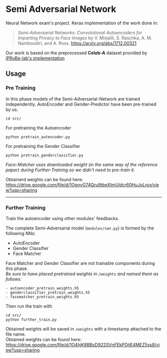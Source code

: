 # Semi Adversarial Network
Neural Network exam's project. 
Keras implementation of the work done in:
>_Semi-Adversarial Networks: Convolutional Autoencoders for Imparting Privacy to Face Images_ by V. Mirjalili, S. Raschka, A. M. Namboodiri, and A. Ross. https://arxiv.org/abs/1712.00321

Our work is based on the preprocessed **Celeb-A** dataset provided by 
[iPRoBe-lab's implementation](https://github.com/iPRoBe-lab/semi-adversarial-networks)

## Usage

### Pre Training
In this phase models of the Semi-Adversarial-Network are trained independently.
AutoEncoder and Gender-Predictor have been pre-trained by us.

```
cd src/
```
For pretraining the Autoencoder
```
python pretrain_autencoder.py
```
For pretraining the Gender Classifier
```
python pretrain_genderclassifier.py
```

_Face-Matcher uses downloaded weight (in the same way of the reference paper) during Further-Training so we didn't need to pre-train it._

Obtainerd weights can be found here:
https://drive.google.com/file/d/1OgnvG74Qru9tbeXImUldcr60HuJoLrov/view?usp=sharing

---
### Further Training
Train the autoencoder using other modules' feedbacks.

The complete Semi-Adversarial model (`modules/san.py`) is formed by the following NNs:

- AutoEncoder
- Gender Classifier
- Face Matcher

Face Matcher and Gender Classifier are not trainable components during this phase.
<br/>_Be sure to have placed pretrained weights in_ `/weights` _and named them as follows:_
```
- autoencoder_pretrain_weights.h5
- genderclassifier_pretrain_weights.h5
- facematcher_pretrain_weights.h5
```
Then run the train with
```
cd src/
python further_train.py  
```

Obtained weights will be saved in  `/weights` with a timestamp attached to the file name. 
<br/>Obtained weights can be found here:
https://drive.google.com/file/d/1O4hjK8BBsD922SVnFEkPDitE4MEZ5ss8/view?usp=sharing

